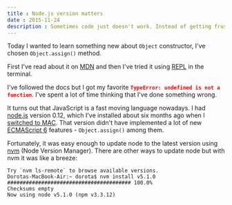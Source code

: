 ```yaml
---
title : Node.js version matters
date : 2015-11-24
description : Sometimes code just doesn't work. Instead of getting frustrated, better check node version
---
```


Today I wanted to learn something new about `Object` constructor, I've chosen `Object.assign()` method.

First I've read about it on [MDN](https://developer.mozilla.org/en-US/docs/Web/JavaScript/Reference/Global_Objects/Object/assign) and then I've tried it using [REPL](https://nodejs.org/api/repl.html) in the terminal.

I've followed the docs but I got my favorite **<font color="red">`TypeError: undefined is not a function`</font>**. I've spent a lot of time thinking that I've done something wrong.

It turns out that JavaScript is a fast moving language nowadays. I had [node.js](https://nodejs.org/en/about/) version 0.12, which I've installed about six months ago when I [switched to MAC](http://lori2lori.rocks/2015-03-18-installing-tools-on-mac.html). That version didn't have implemented a lot of new [ECMAScript 6]() features - `Object.assign()` among them.

Fortunately, it was easy enough to update node to the latest version using [nvm](https://github.com/creationix/nvm) (Node Version Manager). There are other ways to update node but with nvm it was like a breeze:

```markup
Try `nvm ls-remote` to browse available versions.
Dorotas-MacBook-Air:~ dorota$ nvm install v5.1.0
######################################## 100.0%
Checksums empty
Now using node v5.1.0 (npm v3.3.12)
```
